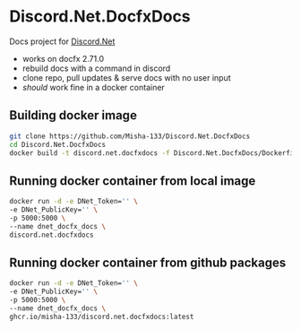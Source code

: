 # Discord.Net.DocfxDocs

Docs project for [Discord.Net](https://github.com/discord-net/Discord.Net)
- works on docfx 2.71.0
- rebuild docs with a command in discord
- clone repo, pull updates & serve docs with no user input
- *should* work fine in a docker container




## Building docker image
```bash
git clone https://github.com/Misha-133/Discord.Net.DocfxDocs
cd Discord.Net.DocfxDocs
docker build -t discord.net.docfxdocs -f Discord.Net.DocfxDocs/Dockerfile .
```

## Running docker container from local image
```bash
docker run -d -e DNet_Token='' \
-e DNet_PublicKey='' \
-p 5000:5000 \
--name dnet_docfx_docs \
discord.net.docfxdocs
```

## Running docker container from github packages
```bash
docker run -d -e DNet_Token='' \
-e DNet_PublicKey='' \
-p 5000:5000 \
--name dnet_docfx_docs \
ghcr.io/misha-133/discord.net.docfxdocs:latest
```